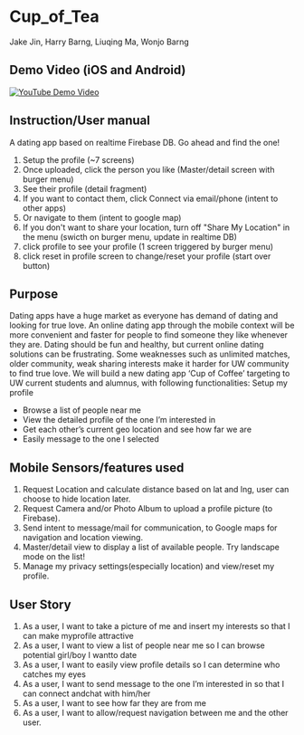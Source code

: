 # Cup_of_Tea #

Jake Jin, Harry Barng, Liuqing Ma, Wonjo Barng

## Demo Video (iOS and Android)
[![YouTube Demo Video](https://img.youtube.com/vi/3cB3bl6wHlI/0.jpg)](https://www.youtube.com/watch?v=3cB3bl6wHlI)

## Instruction/User manual ##
A dating app based on realtime Firebase DB. Go ahead and find the one!

1. Setup the profile (~7 screens)
2. Once uploaded, click the person you like (Master/detail screen with burger menu)
3. See their profile (detail fragment)
4. If you want to contact them, click Connect via email/phone (intent to other apps)
5. Or navigate to them (intent to google map)
6. If you don't want to share your location, turn off "Share My Location" in the menu (swicth on burger menu, update in realtime DB)
7. click profile to see your profile (1 screen triggered by burger menu)
8. click reset in profile screen to change/reset your profile (start over button)

## Purpose ##
Dating apps have a huge market as everyone has demand of dating and looking for true love. An online dating app through the mobile context will be more convenient and faster for people to find someone they like whenever they are. Dating should be fun and healthy, but current online dating solutions can be frustrating. Some weaknesses such as unlimited matches, older community, weak sharing interests make it harder for UW community to find true love. We will build a new dating app ‘Cup of Coffee’ targeting to UW current students and alumnus, with following functionalities:
Setup my profile
* Browse a list of people near me
* View the detailed profile of the one I’m interested in
* Get each other’s current geo location and see how far we are
* Easily message to the one I selected

## Mobile Sensors/features used ##

1. Request Location and calculate distance based on lat and lng, user can choose to hide location later.
2. Request Camera and/or Photo Album to upload a profile picture (to Firebase).
3. Send intent to message/mail for communication, to Google maps for navigation and location viewing.
4. Master/detail view to display a list of available people. Try landscape mode on the list!
5. Manage my privacy settings(especially location) and view/reset my profile.

## User Story ##
1. As a user, I want to take a picture of me and insert my interests so that I can make myprofile attractive
2. As a user, I want to view a list of people near me so I can browse potential girl/boy I wantto date
3. As a user, I want to easily view profile details so I can determine who catches my eyes
4. As a user, I want to send message to the one I’m interested in so that I can connect andchat with him/her
5. As a user, I want to see how far they are from me
6. As a user, I want to allow/request navigation between me and the other user.

